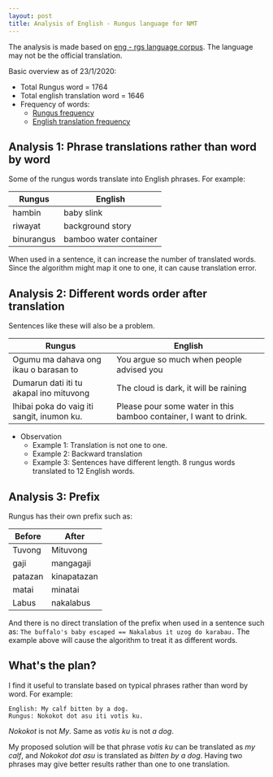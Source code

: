 ```yaml
---
layout: post
title: Analysis of English - Rungus language for NMT
---
```


The analysis is made based on [eng - rgs language corpus](https://github.com/devennn/rungus-language-corpus). The language may not be the official translation.

Basic overview as of 23/1/2020:
- Total Rungus word = 1764
- Total english translation word = 1646
- Frequency of words:
  - [Rungus frequency](https://github.com/devennn/rungus-language-corpus/blob/master/rgs_overview.csv)
  - [English translation frequency](https://github.com/devennn/rungus-language-corpus/blob/master/rgs_eng_translated_overview.csv)
  
## Analysis 1: Phrase translations rather than word by word

Some of the rungus words translate into English phrases. For example:

| Rungus     | English                |
|------------|------------------------|
| hambin     | baby slink             |
| riwayat    | background story       |
| binurangus | bamboo water container |

When used in a sentence, it can increase the number of translated words. Since the algorithm might map it one to one, it can cause translation error.

## Analysis 2: Different words order after translation

Sentences like these will also be a problem.

| Rungus     | English                |
|------------|------------------------|
| Ogumu ma dahava ong ikau o barasan to | You argue so much when people advised you |
| Dumarun dati iti tu akapal ino mituvong | The cloud is dark, it will be raining |
| Ihibai poka do vaig iti sangit, inumon ku. | Please pour some water in this bamboo container, I want to drink. |

- Observation
  - Example 1: Translation is not one to one.
  - Example 2: Backward translation
  - Example 3: Sentences have different length. 8 rungus words translated to 12 English words.

## Analysis 3: Prefix

Rungus has their own prefix such as:

| Before  | After       |
|---------|-------------|
| Tuvong  | Mituvong    |
| gaji    | mangagaji   |
| patazan | kinapatazan |
| matai   | minatai     |
| Labus   | nakalabus   |

And there is no direct translation of the prefix when used in a sentence such as:
```The buffalo's baby escaped == Nakalabus it uzog do karabau.```
The example above will cause the algorithm to treat it as different words.

## What's the plan?

I find it useful to translate based on typical phrases rather than word by word. For example:
```
English: My calf bitten by a dog.
Rungus: Nokokot dot asu iti votis ku.
```
_Nokokot_ is not _My_. Same as _votis ku_ is not _a dog_.

My proposed solution will be that phrase _votis ku_ can be translated as _my calf_, and _Nokokot dot asu_ is translated as _bitten by a dog_. Having two phrases may give better results rather than one to one translation.
